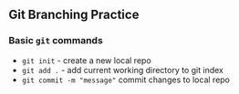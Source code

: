 ## Git Branching Practice

### Basic `git` commands

* `git init` - create a new local repo
* `git add .` - add current working directory to git index
* `git commit -m "message"`  commit changes to local repo
